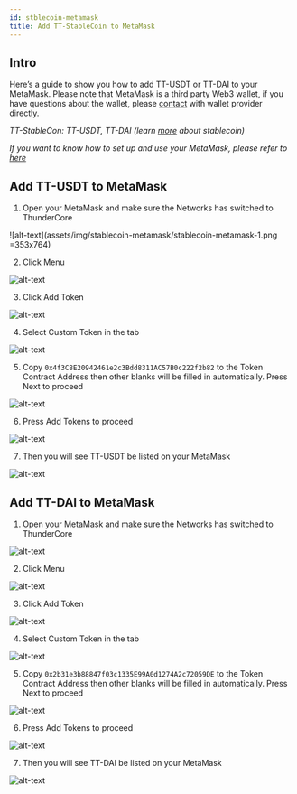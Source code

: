 ```yaml
---
id: stblecoin-metamask
title: Add TT-StableCoin to MetaMask 
---
```


## Intro
Here’s a guide to show you how to add TT-USDT or TT-DAI to your MetaMask. Please note that MetaMask is a third party Web3 wallet, if you have questions about the wallet, please [contact](https://metamask.zendesk.com/hc/en-us) with wallet provider directly.

*TT-StableCon: TT-USDT, TT-DAI (learn [more](https://www.wikiwand.com/en/Stablecoin) about stablecoin)*

*If you want to know how to set up and use your MetaMask, please refer to [here](https://developers.thundercore.com/docs/get-wallet/#metamask)*

## Add TT-USDT to MetaMask

1. Open your MetaMask and make sure the Networks has switched to ThunderCore 

![alt-text](assets/img/stablecoin-metamask/stablecoin-metamask-1.png =353x764)

2. Click Menu 

![alt-text](assets/img/stablecoin-metamask/stablecoin-metamask-2.png)

3. Click Add Token

![alt-text](assets/img/stablecoin-metamask/stablecoin-metamask-3.png)

4. Select Custom Token in the tab 

![alt-text](assets/img/stablecoin-metamask/stablecoin-metamask-4.png)

5. Copy `0x4f3C8E20942461e2c3Bdd8311AC57B0c222f2b82` to the Token Contract Address then other blanks will be filled in automatically. Press Next to proceed

![alt-text](assets/img/stablecoin-metamask/stablecoin-metamask-5.png)

6. Press Add Tokens to proceed

![alt-text](assets/img/stablecoin-metamask/stablecoin-metamask-6.png)

7. Then you will see TT-USDT be listed on your MetaMask

![alt-text](assets/img/stablecoin-metamask/stablecoin-metamask-7.png)

## Add TT-DAI to MetaMask

1. Open your MetaMask and make sure the Networks has switched to ThunderCore

![alt-text](assets/img/stablecoin-metamask/stablecoin-metamask-8.png)

2. Click Menu

![alt-text](assets/img/stablecoin-metamask/stablecoin-metamask-9.png)

3. Click Add Token 

![alt-text](assets/img/stablecoin-metamask/stablecoin-metamask-10.png)

4. Select Custom Token in the tab

![alt-text](assets/img/stablecoin-metamask/stablecoin-metamask-11.png)

5. Copy `0x2b31e3b88847f03c1335E99A0d1274A2c72059DE` to the Token Contract Address then other blanks will be filled in automatically. Press Next to proceed

![alt-text](assets/img/stablecoin-metamask/stablecoin-metamask-12.png)

6. Press Add Tokens to proceed

![alt-text](assets/img/stablecoin-metamask/stablecoin-metamask-13.png)

7. Then you will see TT-DAI be listed on your MetaMask

![alt-text](assets/img/stablecoin-metamask/stablecoin-metamask-14.png)
